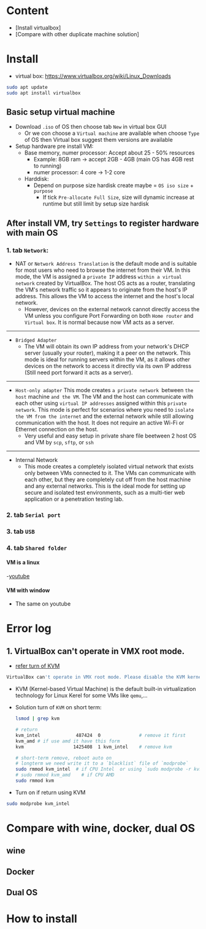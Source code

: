 # Content
- [Install virtualbox]
- [Compare with other duplicate machine solution]

# Install
- virtual box: https://www.virtualbox.org/wiki/Linux_Downloads
```bash
sudo apt update
sudo apt install virtualbox
```
## Basic setup virtual machine
- Download `.iso` of OS then choose tab `New` in virtual box GUI
    - Or we con choose a `Virtual machine` are available when choose `Type` of OS then Virtual box suggest them versions are available
- Setup hardware pre install VM:
    - Base memory, numer processor: Accept about 25 - 50% resources
        - Example: 8GB ram -> accept 2GB - 4GB (main OS has 4GB rest to running)
        - numer processor: 4 core -> 1-2 core
    - Harddisk:
        - Depend on purpose size hardisk create maybe = `OS iso size` + `purpose`
            - If tick `Pre-allocate Full Size`, size will dynamic increase at runtime but still limit by setup size hardisk
## After install VM, try `Settings` to register hardware with main OS
### 1. tab `Network`:
- NAT or `Network Address Translation` is the default mode and is suitable for most users who need to browse the internet from their VM. In this mode, the VM is assigned a `private IP` address `within a virtual network` created by VirtualBox. The host OS acts as a router, translating the VM's network traffic so it appears to originate from the host's IP address. This allows the VM to access the internet and the host's local network. 
    - However, devices on the external network cannot directly access the VM unless you configure Port Forwarding on both `Home router` and `Virtual box`. It is normal because now VM acts as a server.

---
- `Bridged Adapter` 
    - The VM will obtain its own IP address from your network's DHCP server (usually your router), making it a peer on the network. This mode is ideal for running servers within the VM, as it allows other devices on the network to access it directly via its own IP address (Still need port forward it acts as a server).

---
- `Host-only adapter` This mode creates `a private network `between `the host` machine `and the VM`. The VM and the host can communicate with each other using `virtual IP addresses` assigned within this `private network`. This mode is perfect for scenarios where you need to `isolate the VM from the internet` and the external network while still allowing communication with the host. It does not require an active Wi-Fi or Ethernet connection on the host.
    - Very useful and easy setup in private share file beetween 2 host OS and VM by `scp`, `sftp`, or `ssh`

---
- Internal Network
    - This mode creates a completely isolated virtual network that exists only between VMs connected to it. The VMs can communicate with each other, but they are completely cut off from the host machine and any external networks. This is the ideal mode for setting up secure and isolated test environments, such as a multi-tier web application or a penetration testing lab.


### 2. tab `Serial port`
### 3. tab `USB`

### 4. tab `Shared folder`
#### VM is a linux
-[youtube](https://www.youtube.com/watch?v=h_adwDledYM)

#### VM with window
- The same on youtube

# Error log
## 1. VirtualBox can't operate in VMX root mode. 
- [refer turn of KVM](https://askubuntu.com/questions/373469/how-to-disable-kvm-for-installing-vmware-player)

```bash
VirtualBox can't operate in VMX root mode. Please disable the KVM kernel extension, recompile your kernel and reboot (VERR_VMX_IN_VMX_ROOT_MODE).
```
- KVM (Kernel-based Virtual Machine) is the default built-in virtualization technology for Linux Kerel for some VMs like `qemu`,...

- Solution turn of `KVM` on short term:
    ```bash
    lsmod | grep kvm

    # return 
    kvm_intel             487424  0              # remove it first
    kvm_amd # if use amd it have this form
    kvm                  1425408  1 kvm_intel    # remove kvm

    # short-term remove, reboot auto on
    # longterm we need write it to a `blacklist` file of `modprobe`
    sudo rmmod kvm_intel  # if CPU Intel  or using `sudo modprobe -r kvm_intel`  
    # sudo rmmod kvm_amd    # if CPU AMD
    sudo rmmod kvm
    ```
- Turn on if return using KVM
```bash
sudo modprobe kvm_intel
```




# Compare with wine, docker, dual OS
## wine

## Docker


## Dual OS


# How to install

